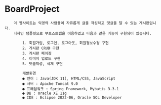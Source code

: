 # BoardProject

		이 웹사이트는 익명의 사람들이 자유롭게 글을 작성하고 댓글을 달 수 있는 게시판입니다. 
		디자인 탬플릿으로 부트스트랩을 이용하였고 다음과 같은 기능이 구현되어 있습니다.
			
			1. 회원가입, 로그인, 로그아웃, 회원정보수정 구현
			2. 게시판 CRUD 구현
			3. 게시판 페이징
			4. 이미지 업로드 구현
			5. 댓글작성, 삭제 구현

			개발환경
			● 언어 : Java(JDK 11), HTML/CSS, JavaScript
			● 서버 : Apache Tomcat 9.0
			● 프레임워크 : Spring Framework, Mybatis 3.3.1
			● DB : Oracle XE 11g
			● IDE : Eclipse 2022-06, Oracle SQL Developer
